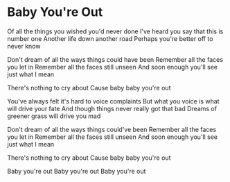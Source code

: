 # Baby You're Out

Of all the things you wished you'd never done
I've heard you say that this is number one
Another life down another road
Perhaps you're better off to never know

Don't dream of all the ways things could have been
Remember all the faces you let in
Remember all the faces still unseen
And soon enough you'll see just what I mean

There's nothing to cry about
Cause baby baby you're out

You've always felt it's hard to voice complaints
But what you voice is what will drive your fate
And though things never really got that bad
Dreams of greener grass will drive you mad

Don't dream of all the ways things could've been
Remember all the faces you let in
Remember all the faces still unseen
And soon enough you'll see just what I mean

There's nothing to cry about
Cause baby baby you're out

Baby you're out
Baby you're out
Baby you're out
